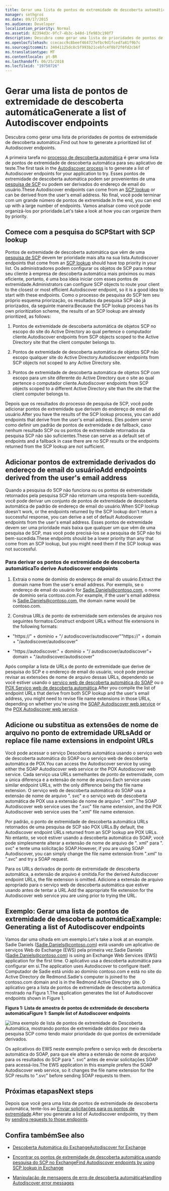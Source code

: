 ```yaml
---
title: Gerar uma lista de pontos de extremidade de descoberta automática
manager: sethgros
ms.date: 09/17/2015
ms.audience: Developer
localization_priority: Normal
ms.assetid: 82394d3c-9fc7-4b3c-b48d-1fe983c198f7
description: Descubra como gerar uma lista de prioridades de pontos de extremidade de descoberta automática.
ms.openlocfilehash: ccecacc9c8beef464727efbc9d1fced7a81f9b7c
ms.sourcegitcommit: 34041125dc8c5f993b21cebfc4f8b72f0fd2cb6f
ms.translationtype: MT
ms.contentlocale: pt-BR
ms.lasthandoff: 06/25/2018
ms.locfileid: "19750726"
---
```

# <a name="generate-a-list-of-autodiscover-endpoints"></a><span data-ttu-id="09f61-103">Gerar uma lista de pontos de extremidade de descoberta automática</span><span class="sxs-lookup"><span data-stu-id="09f61-103">Generate a list of Autodiscover endpoints</span></span>

<span data-ttu-id="09f61-104">Descubra como gerar uma lista de prioridades de pontos de extremidade de descoberta automática.</span><span class="sxs-lookup"><span data-stu-id="09f61-104">Find out how to generate a prioritized list of Autodiscover endpoints.</span></span>
  
<span data-ttu-id="09f61-105">A primeira tarefa no [processo de descoberta automática](autodiscover-for-exchange.md) é gerar uma lista de pontos de extremidade de descoberta automática para seu aplicativo de teste.</span><span class="sxs-lookup"><span data-stu-id="09f61-105">The first task in the [Autodiscover process](autodiscover-for-exchange.md) is to generate a list of Autodiscover endpoints for your application to try.</span></span> <span data-ttu-id="09f61-106">Esses pontos de extremidade de descoberta automática podem ser provenientes de uma [pesquisa de SCP](how-to-find-autodiscover-endpoints-by-using-scp-lookup-in-exchange.md) ou podem ser derivados do endereço de email do usuário.</span><span class="sxs-lookup"><span data-stu-id="09f61-106">These Autodiscover endpoints can come from an [SCP lookup](how-to-find-autodiscover-endpoints-by-using-scp-lookup-in-exchange.md) or can be derived from the user's email address.</span></span> <span data-ttu-id="09f61-107">No final, você pode terminar com um grande número de pontos de extremidade.</span><span class="sxs-lookup"><span data-stu-id="09f61-107">In the end, you can end up with a large number of endpoints.</span></span> <span data-ttu-id="09f61-108">Vamos analisar como você pode organizá-los por prioridade.</span><span class="sxs-lookup"><span data-stu-id="09f61-108">Let's take a look at how you can organize them by priority.</span></span> 
  
## <a name="start-with-scp-lookup"></a><span data-ttu-id="09f61-109">Comece com a pesquisa do SCP</span><span class="sxs-lookup"><span data-stu-id="09f61-109">Start with SCP lookup</span></span>
<span data-ttu-id="09f61-110"><a name="bk_StartWithScp"> </a></span><span class="sxs-lookup"><span data-stu-id="09f61-110"></span></span>

<span data-ttu-id="09f61-111">Pontos de extremidade de descoberta automática que vêm de uma [pesquisa de SCP](how-to-find-autodiscover-endpoints-by-using-scp-lookup-in-exchange.md) devem ter prioridade mais alta na sua lista.</span><span class="sxs-lookup"><span data-stu-id="09f61-111">Autodiscover endpoints that come from an [SCP lookup](how-to-find-autodiscover-endpoints-by-using-scp-lookup-in-exchange.md) should have top priority in your list.</span></span> <span data-ttu-id="09f61-112">Os administradores podem configurar os objetos de SCP para rotear seu cliente à empresa de descoberta automática mais próximos ou mais eficiente, portanto, é uma boa ideia iniciar com esses pontos de extremidade.</span><span class="sxs-lookup"><span data-stu-id="09f61-112">Administrators can configure SCP objects to route your client to the closest or most efficient Autodiscover endpoint, so it is a good idea to start with these endpoints.</span></span> <span data-ttu-id="09f61-113">Como o processo de pesquisa do SCP tem seu próprio esquema priorização, os resultados da pesquisa SCP são já priorizados, da seguinte maneira:</span><span class="sxs-lookup"><span data-stu-id="09f61-113">Because the SCP lookup process has its own prioritization scheme, the results of an SCP lookup are already prioritized, as follows:</span></span> 
  
1. <span data-ttu-id="09f61-114">Pontos de extremidade de descoberta automática de objetos SCP no escopo do site do Active Directory ao qual pertence o computador cliente.</span><span class="sxs-lookup"><span data-stu-id="09f61-114">Autodiscover endpoints from SCP objects scoped to the Active Directory site that the client computer belongs to.</span></span>
    
2. <span data-ttu-id="09f61-115">Pontos de extremidade de descoberta automática de objetos SCP não escopo qualquer site do Active Directory.</span><span class="sxs-lookup"><span data-stu-id="09f61-115">Autodiscover endpoints from SCP objects not scoped to any Active Directory site.</span></span>
    
3. <span data-ttu-id="09f61-116">Pontos de extremidade de descoberta automática de objetos SCP com escopo para um site diferente do Active Directory que o site ao qual pertence o computador cliente.</span><span class="sxs-lookup"><span data-stu-id="09f61-116">Autodiscover endpoints from SCP objects scoped to a different Active Directory site than the site that the client computer belongs to.</span></span>
    
<span data-ttu-id="09f61-117">Depois que os resultados do processo de pesquisa de SCP, você pode adicionar pontos de extremidade que derivam do endereço de email do usuário.</span><span class="sxs-lookup"><span data-stu-id="09f61-117">After you have the results of the SCP lookup process, you can add endpoints that derive from the user's email address.</span></span> <span data-ttu-id="09f61-118">Eles podem servir como definir um padrão de pontos de extremidade e de fallback, caso nenhum resultado SCP ou os pontos de extremidade retornados da pesquisa SCP não são suficientes.</span><span class="sxs-lookup"><span data-stu-id="09f61-118">These can serve as a default set of endpoints and a fallback in case there are no SCP results or the endpoints returned from the SCP lookup are not sufficient.</span></span>
  
## <a name="add-endpoints-derived-from-the-users-email-address"></a><span data-ttu-id="09f61-119">Adicionar pontos de extremidade derivados do endereço de email do usuário</span><span class="sxs-lookup"><span data-stu-id="09f61-119">Add endpoints derived from the user's email address</span></span>
<span data-ttu-id="09f61-120"><a name="bk_AddDerivedEndpoints"> </a></span><span class="sxs-lookup"><span data-stu-id="09f61-120"></span></span>

<span data-ttu-id="09f61-121">Quando a pesquisa do SCP não funciona ou os pontos de extremidade retornados pela pesquisa SCP não retornam uma resposta bem-sucedida, você pode derivar um conjunto de pontos de extremidade de descoberta automática de padrão de endereço de email do usuário.</span><span class="sxs-lookup"><span data-stu-id="09f61-121">When SCP lookup doesn't work, or the endpoints returned by the SCP lookup don't return a successful response, you can derive a set of default Autodiscover endpoints from the user's email address.</span></span> <span data-ttu-id="09f61-122">Esses pontos de extremidade devem ser uma prioridade mais baixa que qualquer um que vêm de uma pesquisa de SCP, mas você pode precisá-los se a pesquisa de SCP não foi bem-sucedida.</span><span class="sxs-lookup"><span data-stu-id="09f61-122">These endpoints should be a lower priority than any that come from an SCP lookup, but you might need them if the SCP lookup was not successful.</span></span>
  
### <a name="to-derive-autodiscover-endpoints"></a><span data-ttu-id="09f61-123">Para derivar os pontos de extremidade de descoberta automática</span><span class="sxs-lookup"><span data-stu-id="09f61-123">To derive Autodiscover endpoints</span></span>

1. <span data-ttu-id="09f61-124">Extraia o nome de domínio do endereço de email do usuário.</span><span class="sxs-lookup"><span data-stu-id="09f61-124">Extract the domain name from the user's email address.</span></span> <span data-ttu-id="09f61-125">Por exemplo, se o endereço de email do usuário for Sadie.Daniels@contoso.com, o nome de domínio seria contoso.com.</span><span class="sxs-lookup"><span data-stu-id="09f61-125">For example, if the user's email address is Sadie.Daniels@contoso.com, the domain name would be contoso.com.</span></span>
    
2. <span data-ttu-id="09f61-126">Construa URLs de ponto de extremidade sem extensões de arquivo nos seguintes formatos:</span><span class="sxs-lookup"><span data-stu-id="09f61-126">Construct endpoint URLs without file extensions in the following formats:</span></span>
    
  - <span data-ttu-id="09f61-127">"https://" + domínio + "/ autodiscover/autodiscover"</span><span class="sxs-lookup"><span data-stu-id="09f61-127">"https://" + domain + "/autodiscover/autodiscover"</span></span>
    
  - <span data-ttu-id="09f61-128">"https://autodiscover."</span><span class="sxs-lookup"><span data-stu-id="09f61-128"></span></span> <span data-ttu-id="09f61-129">+ domínio + "/ autodiscover/autodiscover"</span><span class="sxs-lookup"><span data-stu-id="09f61-129">+ domain + "/autodiscover/autodiscover"</span></span>
    
<span data-ttu-id="09f61-130">Após compilar a lista de URLs de ponto de extremidade que derive de pesquisa do SCP e o endereço de email do usuário, você pode precisar revisar as extensões de nome de arquivo dessas URLs, dependendo se você estiver usando o [serviço web de descoberta automática do SOAP](http://msdn.microsoft.com/library/61c21ea9-7fea-4f56-8ada-bf80e1e6b074%28Office.15%29.aspx) ou o [POX Serviço web de descoberta automática](http://msdn.microsoft.com/library/877152f0-f4b1-4f63-b2ce-924f4bdf2d20%28Office.15%29.aspx).</span><span class="sxs-lookup"><span data-stu-id="09f61-130">After you compile the list of endpoint URLs that derive from both SCP lookup and the user's email address, you might need to revise file name extensions in those URLs, depending on whether you're using the [SOAP Autodiscover web service](http://msdn.microsoft.com/library/61c21ea9-7fea-4f56-8ada-bf80e1e6b074%28Office.15%29.aspx) or the [POX Autodiscover web service](http://msdn.microsoft.com/library/877152f0-f4b1-4f63-b2ce-924f4bdf2d20%28Office.15%29.aspx).</span></span>
  
## <a name="add-or-replace-file-name-extensions-in-endpoint-urls"></a><span data-ttu-id="09f61-131">Adicione ou substitua as extensões de nome de arquivo no ponto de extremidade URLs</span><span class="sxs-lookup"><span data-stu-id="09f61-131">Add or replace file name extensions in endpoint URLs</span></span>
<span data-ttu-id="09f61-132"><a name="bk_FileExtensions"> </a></span><span class="sxs-lookup"><span data-stu-id="09f61-132"></span></span>

<span data-ttu-id="09f61-133">Você pode acessar o serviço Descoberta automática usando o serviço web de descoberta automática do SOAP ou o serviço web de descoberta automática de POX.</span><span class="sxs-lookup"><span data-stu-id="09f61-133">You can access the Autodiscover service by using either the SOAP Autodiscover web service or the POX Autodiscover web service.</span></span> <span data-ttu-id="09f61-134">Cada serviço usa URLs semelhantes de ponto de extremidade, com a única diferença é a extensão de nome de arquivo.</span><span class="sxs-lookup"><span data-stu-id="09f61-134">Each service uses similar endpoint URLs, with the only difference being the file name extension.</span></span> <span data-ttu-id="09f61-135">O serviço web de descoberta automática do SOAP usa a extensão de nome de arquivo ". svc" e o serviço web de descoberta automática de POX usa a extensão de nome de arquivo ". xml".</span><span class="sxs-lookup"><span data-stu-id="09f61-135">The SOAP Autodiscover web service uses the ".svc" file name extension, and the POX Autodiscover web service uses the ".xml" file name extension.</span></span>
  
<span data-ttu-id="09f61-136">Por padrão, o ponto de extremidade de descoberta automática URLs retornados de uma pesquisa de SCP são POX URLs.</span><span class="sxs-lookup"><span data-stu-id="09f61-136">By default, the Autodiscover endpoint URLs returned from an SCP lookup are POX URLs.</span></span> <span data-ttu-id="09f61-137">No entanto, se você estiver usando a descoberta automática do SOAP, você pode simplesmente alterar a extensão de nome de arquivo de ". xml" para ". svc" e tente uma solicitação SOAP.</span><span class="sxs-lookup"><span data-stu-id="09f61-137">However, if you are using SOAP Autodiscover, you can simply change the file name extension from ".xml" to ".svc" and try a SOAP request.</span></span>
  
<span data-ttu-id="09f61-138">Para os URLs derivados de ponto de extremidade de descoberta automática, a extensão de arquivo é omitida.</span><span class="sxs-lookup"><span data-stu-id="09f61-138">For the derived Autodiscover endpoint URLs, the file extension is omitted.</span></span> <span data-ttu-id="09f61-139">Adicione a extensão de arquivo apropriado para o serviço web de descoberta automática que estiver usando antes de tentar a URL.</span><span class="sxs-lookup"><span data-stu-id="09f61-139">Add the appropriate file extension for the Autodiscover web service you are using prior to trying the URL.</span></span>
  
## <a name="example-generating-a-list-of-autodiscover-endpoints"></a><span data-ttu-id="09f61-140">Exemplo: Gerar uma lista de pontos de extremidade de descoberta automática</span><span class="sxs-lookup"><span data-stu-id="09f61-140">Example: Generating a list of Autodiscover endpoints</span></span>
<span data-ttu-id="09f61-141"><a name="bk_Example"> </a></span><span class="sxs-lookup"><span data-stu-id="09f61-141"></span></span>

<span data-ttu-id="09f61-142">Vamos dar uma olhada em um exemplo.</span><span class="sxs-lookup"><span data-stu-id="09f61-142">Let's take a look at an example.</span></span> <span data-ttu-id="09f61-143">Sadie Daniels (Sadie.Daniels@contoso.com) está usando um aplicativo de serviços Web do Exchange (EWS) pela primeira vez.</span><span class="sxs-lookup"><span data-stu-id="09f61-143">Sadie Daniels (Sadie.Daniels@contoso.com) is using an Exchange Web Services (EWS) application for the first time.</span></span> <span data-ttu-id="09f61-144">O aplicativo usa a descoberta automática para configurar em si.</span><span class="sxs-lookup"><span data-stu-id="09f61-144">The application uses Autodiscover to configure itself.</span></span> <span data-ttu-id="09f61-145">Computador de Sadie está unido ao domínio contoso.com e está no site do Active Directory de Redmond.</span><span class="sxs-lookup"><span data-stu-id="09f61-145">Sadie's computer is joined to the contoso.com domain and is in the Redmond Active Directory site.</span></span> <span data-ttu-id="09f61-146">O aplicativo gera a lista de pontos de extremidade de descoberta automática mostrado na Figura 1.</span><span class="sxs-lookup"><span data-stu-id="09f61-146">The application generates the list of Autodiscover endpoints shown in Figure 1.</span></span>
  
<span data-ttu-id="09f61-147">**Figura 1: Lista de amostra de pontos de extremidade de descoberta automática**</span><span class="sxs-lookup"><span data-stu-id="09f61-147">**Figure 1: Sample list of Autodiscover endpoints**</span></span>

![Uma exemplo de lista de pontos de extremidade de Descoberta Automática, mostrando pontos de extremidade obtidos por meio da pesquisa SCP como tendo maior prioridade do que pontos de extremidade derivados.](media/Ex15_Autodiscover_GenerateList_Example.png)
  
<span data-ttu-id="09f61-149">Os aplicativos do EWS neste exemplo prefere o serviço web de descoberta automática do SOAP, para que ele altera a extensão de nome de arquivo para os resultados do SCP para ". svc" antes de enviar solicitações SOAP para acessá-los.</span><span class="sxs-lookup"><span data-stu-id="09f61-149">The EWS application in this example prefers the SOAP Autodiscover web service, so it changes the file name extension for the SCP results to ".svc" before sending SOAP requests to them.</span></span>
  
## <a name="next-steps"></a><span data-ttu-id="09f61-150">Próximas etapas</span><span class="sxs-lookup"><span data-stu-id="09f61-150">Next steps</span></span>
<span data-ttu-id="09f61-151"><a name="bk_NextSteps"> </a></span><span class="sxs-lookup"><span data-stu-id="09f61-151"></span></span>

<span data-ttu-id="09f61-152">Depois que você gera uma lista de pontos de extremidade de descoberta automática, tente-los ao [Enviar solicitações para os pontos de extremidade](how-to-get-user-settings-from-exchange-by-using-autodiscover.md).</span><span class="sxs-lookup"><span data-stu-id="09f61-152">After you generate a list of Autodiscover endpoints, try them by [sending requests to those endpoints](how-to-get-user-settings-from-exchange-by-using-autodiscover.md).</span></span>
  
## <a name="see-also"></a><span data-ttu-id="09f61-153">Confira também</span><span class="sxs-lookup"><span data-stu-id="09f61-153">See also</span></span>


- [<span data-ttu-id="09f61-154">Descoberta Automática do Exchange</span><span class="sxs-lookup"><span data-stu-id="09f61-154">Autodiscover for Exchange</span></span>](autodiscover-for-exchange.md)
    
- [<span data-ttu-id="09f61-155">Encontrar os pontos de extremidade de descoberta automática usando pesquisa do SCP no Exchange</span><span class="sxs-lookup"><span data-stu-id="09f61-155">Find Autodiscover endpoints by using SCP lookup in Exchange</span></span>](how-to-find-autodiscover-endpoints-by-using-scp-lookup-in-exchange.md)
    
- [<span data-ttu-id="09f61-156">Manipulação de mensagens de erro de descoberta automática</span><span class="sxs-lookup"><span data-stu-id="09f61-156">Handling Autodiscover error messages</span></span>](handling-autodiscover-error-messages.md)
    

